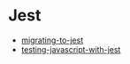 # Jest

- [migrating-to-jest](https://medium.com/@kentcdodds/migrating-to-jest-881f75366e7e#.r0n6wwjbf)
- [testing-javascript-with-jest](https://egghead.io/playlists/testing-javascript-with-jest-a36c4074)
